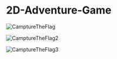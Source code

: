 2D-Adventure-Game
==============================
<img src="https://raw.github.com/SirJimPanse/Bachelor-HSRM-Medieninformatik/master/Softwaretechnik/adventure/CamptureTheFlag1.jpg" title="CamptureTheFlag"> </img>

<img src="https://raw.github.com/SirJimPanse/Bachelor-HSRM-Medieninformatik/master/Softwaretechnik/adventure/CamptureTheFlag2.jpg" title="CamptureTheFlag2"> </img>

<img src="https://raw.github.com/SirJimPanse/Bachelor-HSRM-Medieninformatik/master/Softwaretechnik/adventure/CamptureTheFlag3.jpg" title="CamptureTheFlag3"> </img>
